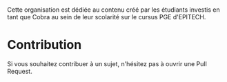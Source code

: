 # 
Cette organisation est dédiée au contenu créé par les étudiants investis en tant que Cobra au sein de leur scolarité sur le cursus PGE d'EPITECH.

# Contribution
Si vous souhaitez contribuer à un sujet, n'hésitez pas à ouvrir une Pull Request.


